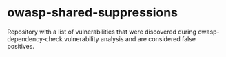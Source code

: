 # owasp-shared-suppressions

Repository with a list of vulnerabilities that were discovered during owasp-dependency-check vulnerability analysis and are considered false positives.
